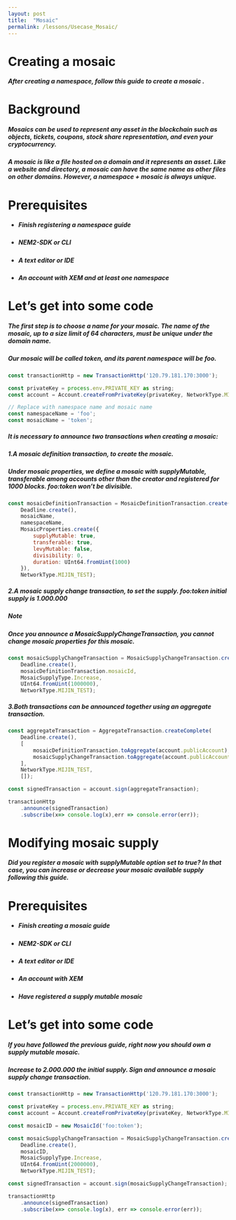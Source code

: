 ```yaml
---
layout: post
title:  "Mosaic"
permalink: /lessons/Usecase_Mosaic/
---
```





# Creating a mosaic
##### After creating a namespace, follow this guide to create a mosaic .

# Background
##### Mosaics can be used to represent any asset in the blockchain such as objects, tickets, coupons, stock share representation, and even your cryptocurrency.

##### A mosaic is like a file hosted on a domain and it represents an asset. Like a website and directory, a mosaic can have the same name as other files on other domains. However, a namespace + mosaic is always unique.

# Prerequisites
- ##### Finish registering a namespace guide
- ##### NEM2-SDK or CLI
- ##### A text editor or IDE
- ##### An account with XEM and at least one namespace

# Let’s get into some code
##### The first step is to choose a name for your mosaic. The name of the mosaic, up to a size limit of 64 characters, must be unique under the domain name.

##### Our mosaic will be called token, and its parent namespace will be foo.

```javascript
const transactionHttp = new TransactionHttp('120.79.181.170:3000');

const privateKey = process.env.PRIVATE_KEY as string;
const account = Account.createFromPrivateKey(privateKey, NetworkType.MIJIN_TEST);

// Replace with namespace name and mosaic name
const namespaceName = 'foo';
const mosaicName = 'token';
```

##### It is necessary to announce two transactions when creating a mosaic:

##### 1.A mosaic definition transaction, to create the mosaic.

##### Under mosaic properties, we define a mosaic with supplyMutable, transferable among accounts other than the creator and registered for 1000 blocks. foo:token won’t be divisible.

```javascript
const mosaicDefinitionTransaction = MosaicDefinitionTransaction.create(
    Deadline.create(),
    mosaicName,
    namespaceName,
    MosaicProperties.create({
        supplyMutable: true,
        transferable: true,
        levyMutable: false,
        divisibility: 0,
        duration: UInt64.fromUint(1000)
    }),
    NetworkType.MIJIN_TEST);
```

##### 2.A mosaic supply change transaction, to set the supply. foo:token initial supply is 1.000.000

##### **Note**
##### Once you announce a MosaicSupplyChangeTransaction, you cannot change mosaic properties for this mosaic.

```javascript
const mosaicSupplyChangeTransaction = MosaicSupplyChangeTransaction.create(
    Deadline.create(),
    mosaicDefinitionTransaction.mosaicId,
    MosaicSupplyType.Increase,
    UInt64.fromUint(1000000),
    NetworkType.MIJIN_TEST);
```

##### 3.Both transactions can be announced together using an aggregate transaction.

```javascript
const aggregateTransaction = AggregateTransaction.createComplete(
    Deadline.create(),
    [
        mosaicDefinitionTransaction.toAggregate(account.publicAccount),
        mosaicSupplyChangeTransaction.toAggregate(account.publicAccount)
    ],
    NetworkType.MIJIN_TEST,
    []);

const signedTransaction = account.sign(aggregateTransaction);

transactionHttp
    .announce(signedTransaction)
    .subscribe(x=> console.log(x),err => console.error(err));
```



# Modifying mosaic supply
##### Did you register a mosaic with supplyMutable option set to true? In that case, you can increase or decrease your mosaic available supply following this guide.

# Prerequisites
- ##### Finish creating a mosaic guide
- ##### NEM2-SDK or CLI
- ##### A text editor or IDE
- ##### An account with XEM
- ##### Have registered a supply mutable mosaic


# Let’s get into some code

##### If you have followed the previous guide, right now you should own a supply mutable mosaic.

##### Increase to 2.000.000 the initial supply. Sign and announce a mosaic supply change transaction.

```javascript
const transactionHttp = new TransactionHttp('120.79.181.170:3000');

const privateKey = process.env.PRIVATE_KEY as string;
const account = Account.createFromPrivateKey(privateKey, NetworkType.MIJIN_TEST);

const mosaicID = new MosaicId('foo:token');

const mosaicSupplyChangeTransaction = MosaicSupplyChangeTransaction.create(
    Deadline.create(),
    mosaicID,
    MosaicSupplyType.Increase,
    UInt64.fromUint(2000000),
    NetworkType.MIJIN_TEST);

const signedTransaction = account.sign(mosaicSupplyChangeTransaction);

transactionHttp
    .announce(signedTransaction)
    .subscribe(x=> console.log(x), err => console.error(err));
```